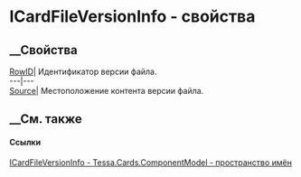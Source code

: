 # ICardFileVersionInfo - свойства
##  __Свойства
[RowID](P_Tessa_Cards_ComponentModel_ICardFileVersionInfo_RowID.htm)|
Идентификатор версии файла.  
---|---  
[Source](P_Tessa_Cards_ComponentModel_ICardFileVersionInfo_Source.htm)|
Местоположение контента версии файла.  
##  __См. также
#### Ссылки
[ICardFileVersionInfo -
](T_Tessa_Cards_ComponentModel_ICardFileVersionInfo.htm)
[Tessa.Cards.ComponentModel - пространство
имён](N_Tessa_Cards_ComponentModel.htm)
